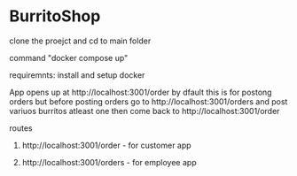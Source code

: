 # BurritoShop

clone the proejct and cd to main folder 

command "docker compose up"

requiremnts: install and setup docker 

App opens up at http://localhost:3001/order by dfault this is for postong orders but before posting orders go to http://localhost:3001/orders and post variuos burritos atleast one then come back to http://localhost:3001/order 

routes 

1. http://localhost:3001/order - for customer app 

2. http://localhost:3001/orders - for employee app 